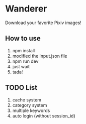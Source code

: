 # Wanderer

Download your favorite Pixiv images!  

## How to use

1. npm install  
2. modified the input.json file  
3. npm run dev  
4. just wait  
5. tada!

## TODO List
1. cache system  
2. category system  
3. multiple keywords  
4. auto login (without session_id)
